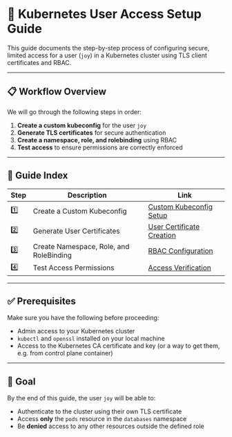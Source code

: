 
# 🔐 Kubernetes User Access Setup Guide

This guide documents the step-by-step process of configuring secure, limited access for a user (`joy`) in a Kubernetes cluster using TLS client certificates and RBAC.

---

## 📋 Workflow Overview

We will go through the following steps in order:

1. **Create a custom kubeconfig** for the user `joy`
2. **Generate TLS certificates** for secure authentication
3. **Create a namespace, role, and rolebinding** using RBAC
4. **Test access** to ensure permissions are correctly enforced

---

## 📁 Guide Index

| Step | Description                             | Link                                                     |
| ---- | --------------------------------------- | -------------------------------------------------------- |
| 1️⃣  | Create a Custom Kubeconfig              | [Custom Kubeconfig Setup](./docs/kubeconfig_Manual_Setup_Guide.md)         |
| 2️⃣  | Generate User Certificates              | [User Certificate Creation](./docs/Creating_a_User_Certificate.md) |
| 3️⃣  | Create Namespace, Role, and RoleBinding | [RBAC Configuration](./docs/Granting_Role_Based_Access.md)                    |
| 4️⃣  | Test Access Permissions                 | [Access Verification](./docs/Access_Verification.md)                  |

---

## ✅ Prerequisites

Make sure you have the following before proceeding:

* Admin access to your Kubernetes cluster
* `kubectl` and `openssl` installed on your local machine
* Access to the Kubernetes CA certificate and key (or a way to get them, e.g. from control plane container)

---

## 🎯 Goal

By the end of this guide, the user `joy` will be able to:

* Authenticate to the cluster using their own TLS certificate
* Access **only** the `pods` resource in the `databases` namespace
* Be **denied** access to any other resources outside the defined role
